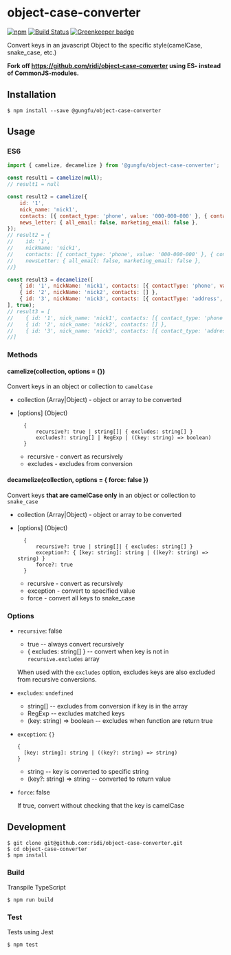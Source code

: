 # object-case-converter

[![npm](https://img.shields.io/npm/v/@gungfu/object-case-converter.svg)](https://www.npmjs.com/package/@gungfu/object-case-converter)
[![Build Status](https://travis-ci.org/gungfu/object-case-converter.svg?branch=master)](https://travis-ci.org/gungfu/object-case-converter)
[![Greenkeeper badge](https://badges.greenkeeper.io/gungfu/object-case-converter.svg)](https://greenkeeper.io/)

Convert keys in an javascript Object to the specific style(camelCase, snake_case, etc.)

**Fork off https://github.com/ridi/object-case-converter using ES- instead of CommonJS-modules.**

## Installation

```
$ npm install --save @gungfu/object-case-converter
```

## Usage

### ES6
```javascript
import { camelize, decamelize } from '@gungfu/object-case-converter';

const result1 = camelize(null);
// result1 = null

const result2 = camelize({
    id: '1',
    nick_name: 'nick1',
    contacts: [{ contact_type: 'phone', value: '000-000-000' }, { contact_type: 'email', value: 'test@email.com' }],
    news_letter: { all_email: false, marketing_email: false },
});
// result2 = {
//    id: '1',
//    nickName: 'nick1',
//    contacts: [{ contact_type: 'phone', value: '000-000-000' }, { contact_type: 'email', value: 'test@email.com' }],
//    newsLetter: { all_email: false, marketing_email: false },
//}

const result3 = decamelize([
    { id: '1', nickName: 'nick1', contacts: [{ contactType: 'phone', value: '000-000-000' }, { contactType: 'email', value: 'test@email.com' }] },
    { id: '2', nickName: 'nick2', contacts: [] },
    { id: '3', nickName: 'nick3', contacts: [{ contactType: 'address', value: 'xxx' }] },
], true);
// result3 = [
//    { id: '1', nick_name: 'nick1', contacts: [{ contact_type: 'phone', value: '000-000-000' }, { contact_type: 'email', value: 'test@email.com' }] },
//    { id: '2', nick_name: 'nick2', contacts: [] },
//    { id: '3', nick_name: 'nick3', contacts: [{ contact_type: 'address', value: 'xxx' }] },
//]
```


### Methods
#### camelize(collection, options = {})

Convert keys in an object or collection to `camelCase`

* collection (Array|Object) - object or array to be converted
* [options] (Object)

        {
            recursive?: true | string[]| { excludes: string[] }
            excludes?: string[] | RegExp | ((key: string) => boolean)
        }

    * recursive - convert as recursively
    * excludes - excludes from conversion


#### decamelize(collection, options = { force: false })

Convert keys **that are camelCase only** in an object or collection to `snake_case`

* collection (Array|Object) - object or array to be converted
* [options] (Object)

        {
            recursive?: true | string[]| { excludes: string[] }
            exception?: { [key: string]: string | ((key?: string) => string) }
            force?: true
        }

    * recursive - convert as recursively
    * exception - convert to specified value
    * force - convert all keys to snake_case

### Options

* `recursive`: false

  * true -- always convert recursively
  * { excludes: string[] } -- convert when key is not in `recursive.excludes` array

  When used with the `excludes` option, excludes keys are also excluded from recursive conversions.

* `excludes`: `undefined`

  * string[] -- excludes from conversion if key is in the array
  * RegExp -- excludes matched keys
  * (key: string) => boolean -- excludes when function are return true

* `exception`: `{}`

      {
        [key: string]: string | ((key?: string) => string)
      }

  * string -- key is converted to specific string
  * (key?: string) => string -- converted to return value

* `force`: false

  If true, convert without checking that the key is camelCase

## Development

```
$ git clone git@github.com:ridi/object-case-converter.git
$ cd object-case-converter
$ npm install
```

### Build

Transpile TypeScript

```
$ npm run build
```

### Test

Tests using Jest

```
$ npm test
```
